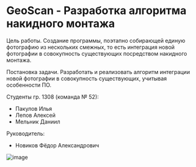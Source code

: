 # GeoScan - Разработка алгоритма накидного монтажа

  Цель работы.
  Создание программы, поэтапно собирающей единую фотографию из нескольких смежных, то есть интеграция новой фотографии в совокупность существующих посредством накидного монтажа.
  
  Постановка задачи.
  Разработать и реализовать алгоритм интеграции новой фотографии в совокупность существующих, учитывая особенности ПО. 

Студенты гр. 1308 (команда № 52):
- Пакулов Илья
- Лепов Алексей
- Мельник Даниил

Руководитель: 
- Новиков Фёдор Александрович

![image](https://user-images.githubusercontent.com/77492646/170790261-6fdaaf5b-b6fb-426c-8fc4-ec49de8b974d.png)
